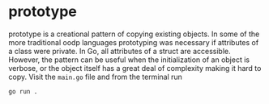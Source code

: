 # prototype

prototype is a creational pattern of copying existing objects. In some of the
more traditional oodp languages prototyping was necessary if attributes of a class
were private. In Go, all attributes of a struct are accessible. However, the pattern
can be useful when the initialization of an object is verbose, or the object itself
has a great deal of complexity making it hard to copy. Visit the `main.go` file and
from the terminal run
```
go run .
```
 